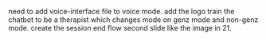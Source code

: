 need to add voice-interface file to voice mode.
add the logo 
train the chatbot to be a therapist which changes mode on genz mode and non-genz mode.
create the session end flow second slide like the image in 21.
